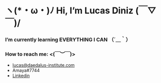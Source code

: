 # ヽ(*・ω・)ﾉ	 Hi, I’m Lucas Diniz 	(￣▽￣)/

### I’m currently learning EVERYTHING I CAN （´＿｀）

###	How to reach me: <(￣︶￣)>
  - lucas@daedalus-institute.com
  - Amaya#7744
  - [Linkedin]([https://github.com/users/LucasHenriqueDiniz/projects/2](https://www.linkedin.com/in/lucas-diniz-ostroski/))
